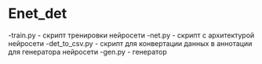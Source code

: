 # Enet_det
-train.py - скрипт тренировки нейросети
-net.py - скрипт с архитектурой нейросети
-det_to_csv.py - скрипт для конвертации данных в аннотации для генератора нейросети
-gen.py - генератор 
